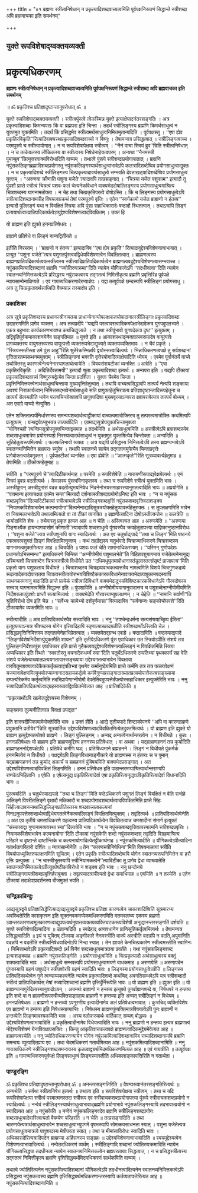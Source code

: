 +++
title = "०१ ब्रह्मणः स्त्रीत्वनिषेधान् न प्रकृत्यादिशब्दवाच्यत्वमिति पूर्वपक्षनिरूपणं सिद्धान्ते स्त्रीशब्दा अपि ब्रह्मवाचका इति समर्थनम्"

+++


## युक्ते रूपविशेषाद्य्वक्तयव्यक्ती

# **प्रकृत्यधिकरणम्**

**ब्रह्मणः स्त्रीत्वनिषेधान् न प्रकृत्यादिशब्दवाच्यत्वमिति पूर्वपक्षनिरूपणं सिद्धान्ते स्त्रीशब्दा अपि ब्रह्मवाचका इति समर्थनम्**

॥ ॐ प्रकृतिश्च प्रतिज्ञादृष्टान्तानुपरोधात् ॐ ॥

युक्ते रूपविशेषाद्य्वक्तयव्यक्ती । स्त्रीत्वपुंस्त्वे त्वेकस्मिन्न युक्ते इत्याक्षेपादनंतरसङ्गतिः । अत्र प्रकृत्यादिशब्दाः किमन्यपराः किं वा ब्रह्मपरा इति चिन्ता । तदर्थं स्त्रीलिङ्गस्य ब्रह्मणि किमर्थसाधुत्वं न युक्तमुत युक्तमिति । तदर्थं किं प्रसिद्धमेव स्त्रीत्वमर्थसाधुत्वनिमित्तमुतान्यदिति । पूर्वपक्षस्तु । ‘‘एषा ह्येव प्रकृतिरविकृति’’रित्यादिवाक्यस्थप्रकृत्यादिशब्दवाच्यो न विष्णुः । तेषामन्यत्र प्रसिद्धत्वात् । स्त्रीलिङ्गत्वाच्च । परमपुरुषे च स्त्रीत्वायोगात् । न च रूपविशेषापेक्षया स्त्रीत्वम् । ‘‘नैनं वाचा स्त्रियं ब्रुव’’न्निति स्त्रीत्वनिषेधात् । न च तत्केवलस्य लौकिकस्य वा स्त्रीत्वस्य निषेधेनाहेयत्वपरम् । अन्यथा ‘‘नैनमस्त्री पुमान्ब्रुव’’न्नित्युत्तरवाक्यविरोधादिति वाच्यम् । तथात्वे पुंरूपे स्त्रीशब्दाप्रयोगापातात् । ब्रह्मणि नपुंसकलिङ्गब्रह्मादिशब्दप्रयोगस्तु नपुंसकलिङ्गस्यार्थसाधुत्वाभावेऽपि कलत्रादिशब्देष्विव प्रयोगसाधुत्वाद्युक्तः । न च प्रकृत्यादिशब्दे स्त्रीलिङ्गस्य चित्प्रकृत्यादावर्थसाधुत्वे सम्भवति देवताखट्वादिशब्देष्विव प्रयोगसाधुत्वं युक्तम् । ‘‘अरुणया क्रीणाति पशुना यजेते’’त्यादावपि तत्प्रसङ्गात् । ‘‘चित्रया यजेत पशुकाम’’ इत्यादौ तु पुंपशौ प्राप्ते स्त्रीत्वं चित्रत्वं पशवः फलं चेत्यनेकविधाने वाक्यभेददोषाल्लिङ्गस्य प्रयोगसाधुत्वमाश्रित्य चित्रशब्दस्य यागनामतोक्ता । न चेह तथा चित्प्रकृतिपरत्वे दोषोऽस्ति । किं च लिङ्गस्य प्रयोगसाधुत्वेऽपि स्त्रीत्यादिशब्दानामपीह विषयत्वात्कथं तेषां परमपुरुषे वृत्तिः । एतेन ‘‘स्वर्गकामो यजेत ब्राह्मणो न हंतव्य’’ इत्यादौ पुल्लिङ्गं यथा न विवक्षितं स्त्रिया अपि पुंसा सहाधिकारादेः षष्ठादौ स्थितत्वात् । तथाऽत्रापि लिङ्गं प्रत्ययार्थत्वात्प्रातिपदिकार्थत्वेऽप्युद्देश्यविशेषणत्वादविवक्षितम् । उक्तं हि

यो ब्राह्मण इति ह्युक्ते हननप्रतिषेधतः ।

ब्राह्मणे प्रतिषेधे वा लिङ्गं नान्यद्वितीयते ॥

इतीति निरस्तम् । ‘‘ब्राह्मणो न हंतव्य’’ इत्यादाविव ‘‘एषा ह्येव प्रकृति’’ रित्यादावुद्देश्यविशेषणत्वाभावात् । प्रत्युत ‘‘पशुना यजेते’’त्यत्र पशुगतपुंस्त्ववद्विधेयविशेषणत्वेन विवक्षितत्वात् । ब्राह्मणत्वस्य ब्राह्मणप्रातिपदिकार्थत्ववत्स्त्रीत्वस्य स्त्रीत्यादिप्रातिपदिकार्थत्वेन ब्राह्मणत्ववदुद्देश्यविशेषणत्वासम्भवाच्च । नपुंसकमित्यादिशब्दानां ब्रह्मणि ‘‘ज्योतिरुपक्रमा’’दिति न्यायेन यौगिकत्वेऽपि ‘‘तदधीनत्वा’’दिति न्यायेन स्वातन्त्र्यनिमित्तकत्वेऽपि प्रसिद्धस्य नपुंसकत्वस्य तद्गतत्वं निमित्तीकृत्य ब्रह्मणि प्रवृत्तिरिह पूर्वपक्षे न्यायसाम्येनाक्षिप्यते । एवं गायत्र्यधिकरणादेरप्याक्षेपः । यद्वा तत्पूर्वपक्षे छन्दस्यपि स्त्रीलिङ्गं प्रयोगसाधु । अत्र तु चित्प्रकृतावर्थसाध्विति वैषम्यान्न तस्याक्षेप इति ।

### **प्रकाशिका**

अत्र सूत्रे प्रकृतिशब्दस्य प्रधानस्त्रीनामतया प्राधान्येनान्योपलक्षकतयोपादानात्स्त्रीलिङ्गाः प्रकृत्यादिशब्दा उदाहरणमिति प्रागेव व्यक्तम् । अत्र तत्वप्रदीपे ‘‘यद्यपि परत्वावरत्वादिकमपेक्षाभेदादेकत्र युगपदुपलभ्यते । एकत्र बहुभावः कार्यकारणभावश्च कथंचिद्युज्यते । न तथा स्त्रीपुंभावो युगपदेकत्र दृष्ट’’ इत्युक्तम् । तद्विवृतिपूर्वकमाकाशनयेनैव सङ्गतिमाह ॥ युक्ते इति ॥ आकाशस्थाद्य्वक्तात्स्वरूपादेव वायूत्पत्तेः प्रागव्यक्तस्य वायुगतरूपस्य वायूत्पत्तौ व्यक्तरूपभेदाद्युज्यते व्यक्तयव्यक्तिभावः । न चैवं प्रकृते । ‘‘स्त्रियस्सतीस्ता उमे पुंस आहु’’रिति श्रुतेरेकस्मिन्नपि द्वयोस्सत्त्वादित्यर्थः । भिन्नाधिकरणत्वपक्षे तु सर्वशब्दानां वृत्तितारतम्यकथनमयुक्तम् । स्त्रीलिङ्गानां भगवति वृत्तेरयोगादित्याक्षेपादिति ध्येयम् । एवमेव पूर्वानंतर्ये वाच्ये तथोक्तिस्तु कारणत्वेनेत्यनेनास्यागतार्थत्वायेति । विषयसंशयटीकां व्यनक्ति ॥ अत्रेति ॥ ‘‘एषा प्रकृतिरविकृतिः । अदितिर्देवतामयी’’ इत्यादौ श्रुताः प्रकृत्यादिशब्दा इत्यर्थः ॥ अन्यपरा इति ॥ यद्यपि टीकायां प्रकृत्यादिशब्दवाच्यं विष्णुरन्यद्वेत्येव चिन्ता प्रदर्शिता । युक्ता चैवमेव चिन्ता । प्रवृत्तिनिमित्तवत्त्वेनार्थसाधुत्वचिन्ताया मुख्यवृत्तिहेतुत्वात् । तथापि वाच्यत्वसिद्धावपि तात्पर्यं नेत्यपि शङ्काया अवश्यं निराकार्यत्वान् निमित्तसद्भावेनार्थसाधुत्वे सति प्रागुक्तहेतुभिरत्रत्य प्रतिज्ञादृष्टान्तादिरूपहेतुना च तात्पर्यं सेत्स्यतीति भावेन परत्वचिन्तोक्तावपि प्रागुक्तदिशा मुख्यवृत्त्याऽन्यपरा ब्रह्मपरावेत्यत्र तात्पर्यं बोध्यम् । अत एवाग्रे वाच्यो नेत्युक्तिः ।

एतेन शक्तितात्पर्यनिर्धारणस्य समन्वयशब्दार्थत्वाट्टीकायां वाच्यत्वमात्रोक्तिरत्र तु तत्परत्वमात्रोक्तिः कथमित्यपि प्रत्युक्तम् । ग्रन्थद्वयेऽप्युभयत्र तात्पर्यादिति । एवमाद्यसूत्रोपयुक्तचिन्तामुक्त्वा ‘‘योनिश्चही’’त्यन्तिमसूत्रोपयुक्तचिन्ताद्वयमाह ॥ तदर्थमिति ॥ अर्थसाधुत्वमिति ॥ अस्त्रीत्वेऽपि ब्रह्मशब्दस्येव शब्दसाधुत्वमात्रेण प्रयोगस्याग्रे निरस्यत्वादर्थसाधुत्वं न युक्तमुत युक्तमित्येव चिन्तोक्ता ॥ अन्यदिति ॥ सूतिहेतुत्वरूपमित्यर्थः । फलफलिभावो व्यक्तः । अत्र यद्यपि प्रसिद्धस्य निमित्तत्वेऽपि तस्य ब्रह्मण्यभावेऽपि स्वातन्त्र्यनिमित्तेन ब्रह्मपराः स्युरेव । तथापि स्वातन्त्र्ये सत्येव तद्गतत्वमुपेत्यैव चिन्ताप्रवृत्तेः प्रागेवोक्तत्वादेवमुक्तम् । पूर्वपक्षटीकां व्यनक्ति ॥ एषा ह्येवेति ॥ ‘‘आत्मकृते’’रिति सूत्रव्यावर्त्यहेतुमाह ॥ तेषामिति ॥ टीकोक्तहेतुमाह ॥

स्त्रीति ॥ ‘‘परमपुरुषे चे’’त्यादिटीकार्थमाह ॥ परमेति ॥ रूपविशेषेति ॥ नारायणीरूपाद्यपेक्षयेत्यर्थः । एनं स्त्रियं ब्रुवन्न वदतीत्यर्थः । केवलस्य पुंस्त्वविनाकृतस्य । तथा च रूपविशेषे स्त्रीत्वं युक्तमिति भावः । अस्त्रीपुमान् अस्त्रीपुमांसं वदन्न वदतीत्युभयनिषेध निंदनेनोभयसमाहारस्यानुमतत्वादिति भावः ॥ अप्रयोगेति ॥ ‘‘पावमान्य इत्याचक्षत एतमेव सन्त’’मित्यादौ दर्शनात्स्त्रीशब्दाप्रयोगोऽनिष्ट इति भावः । ‘‘न च नपुंसक शब्दप्रवृत्तिव’’दित्यादिटीकायां स्त्रीत्वाभावेऽपि स्त्रीलिङ्गशब्दवृत्तिं नपुंसकशब्दवृत्तिवदाशङ्क्य ‘‘नियामकविशेषाभावेन कल्पनायोगा’’दित्यनेनाद्यादिसूत्रत्रयोक्तहेतुव्यावर्त्यहेतुरुक्तः । स तूपलक्षणमिति भावेन वा नियामकाभावेऽपि तथात्वमित्यतो वा तां टीकां व्यनक्ति ॥ ब्रह्मणीत्यादिना दोषोऽस्तीत्यन्तेन ॥ कलत्रेति ॥ भार्यादाविति शेषः । तथैवास्तु प्रकृत इत्यत आह ॥ न चेति ॥ अस्त्वित्यत आह ॥ अरुणयेति ॥ ‘‘अरुणया पिङ्गाक्ष्यैक हायन्यागवासोमं क्रीणाती’’त्यादावपि शब्दसाधुत्वे पुंगवस्यैव क्रयहेतुतापत्त्या याज्ञिकानुष्ठानविरोधः । ‘‘पशुना यजेते’’त्यत्र स्त्रीपशुनापि यागः स्यादित्यर्थः । अत एव चतुर्थाद्यपादे ‘‘तथा च लिङ्ग’’मिति षष्ठनये एकत्ववत्पशुगतं लिङ्गं विवक्षितमित्युक्तम् । कथं तर्ह्याद्यस्य चतुर्थपादे चित्राज्याधिकरणे चित्राशब्दस्य यागनामत्वमुक्तमित्यत आह ॥ चित्रयेति ॥ पशवः फलं चेति सामानाधिकरण्यम् । ‘‘यस्मिन् गुणोपदेशः प्रधानतोऽभिसम्बन्ध’’ इत्यधिकरणे चिन्तितं ‘‘अग्नीषोमीयं पशुमालभेते’’ति विहितपशुयागमात्रं यजेतेत्यनेनानूद्य तस्मिन्पशौ चित्राशब्देन चित्रत्वस्त्रीत्वे विधीयेते उत ‘‘दधिमधुघृतमापोधानास्तंडुलास्तत्संसृष्टं प्राजापत्य’’मिति प्रकृतो यागः पशुफलाय विधीयते । चित्राशब्दस्य चित्रद्रव्यवाचकत्वात्तत्रैव नामत्वमिति विशये चित्रगुणकद्रव्ये रूढत्वादेकपदोपात्ततया चित्रत्वस्त्रीत्वयोरुभयविशिष्टैककारकविधानेनावाक्यभेदात्पशुकामपदस्यापि साधनकामनानु वादादिति प्राप्ते प्रत्येकं स्त्रीत्वादिविधाने वाक्यभेदादुभयविशिष्टकारकविधानेऽपि गौरवदोषस्य सत्त्वाद् यागनामत्वमिति सिद्धान्त इति ॥ पुंपशाविति ॥ अग्नीषोमीययागानुवादात्तत्र च पशुशब्देनाग्नीषोमीयमिति निर्देशबलात्पुंपशोः प्राप्तौ सत्यामित्यर्थः । वाक्यभेदेति गौरवस्याप्युपलक्षणम् । न चेहेति ॥ ‘‘नामानि सर्वाणी’’ति श्रुतिविरोधो दोष इति चेन्न । ‘‘सर्वेभ्यः कामेभ्यो दर्शपूर्णमासा’’वित्यादाविव ‘‘सर्वनाम्नः सङ्कोचोपपत्ते’’रिति टीकायामेव व्यक्तमिति भावः ॥

स्त्रीत्यादीति ॥ अत्र प्रातिपदिकार्थस्यैव सत्त्वादिति भावः । ननु ‘‘ताश्चेन्द्रधर्मना सत्यसंश्रयाच्छ्रिय ईरिता’’ इत्युक्तयाऽन्यत्र श्रीशब्दस्य योगेन वृत्तिवदिहापि स्तृणात्याच्छादयतीति स्त्रीशब्दार्थोऽस्त्विति चेन्न । प्रसिद्धप्रवृत्तिनिमित्तस्य तद्गतत्वेनेहाभिप्रेतत्वात् । व्यक्तमेतद्ग्रन्थ एवाग्रे ॥ षष्ठादाविति ॥ षष्ठस्याद्यपादे ‘‘लिङ्गविशेषनिर्देशात्पुंयुक्तमैति शायन’’ इति तृतीयेऽधिकरणे पुंस एवाधिकार उत स्त्रियोऽपीति संशये तत्र पुल्लिङ्गनिर्देशात्पुंस एवाधिकार इति प्राप्ते गृहैकत्ववदुद्देश्यविशेषणत्वाल्लिङ्गं न विवक्षितमिति स्त्रिया अप्यधिकार इति स्थिते ‘‘स्ववतोस्तु वचनादैकधर्म्यं स्या’’दिति चतुर्थेऽधिकरणे दम्पतिभ्यां पृथक्कार्यं सह वेति संशये यजेतेत्याख्यातप्रत्ययगतायास्सङ्ख्याया उद्देश्यगतत्वाभावेन विवक्षाया वारयितुमशक्यत्वादेकैककर्तृकत्वाद्दंपतिभ्यां पृथगेव कर्मानुष्ठेयमिति प्राप्ते कर्मणि तत्र तत्र पत्न्नयवेक्षणं यजमानावेक्षणमित्युभयोरप्याम्नानादसहायकर्तृत्वे कर्मवैगुण्यप्रसङ्गादाख्यातप्रत्ययोपात्तैकत्वसङ्ख्याया दम्पत्योरेकमेव कर्तृत्वमिति तदभिप्रायेणाग्नीषोमौ देवतेतिवदुपपत्तेर्दंपत्योस्सहाधिकार इत्युक्तेरिति भावः । ननु स्त्र्यादिप्रातिपदिकार्थत्वाद्ग्रहस्वरूपवद्विवक्षितमेवेत्यत आह ॥ प्रातिपदिकेति ॥

‘‘प्रकृत्यार्थोऽपि खल्वेतदुद्देश्यस्य विशेषणम् ।

सङ्ख्यया तुल्यनीतित्वान्न विवक्षां प्रपद्यत’’

इति शास्त्रदीपिकायामेवोक्तेरिति भावः ॥ उक्तं हीति ॥ आद्ये तृतीयपादे शिष्टाकोपनये ‘‘अपि वा कारणाग्रहणे प्रयुक्तानि प्रतीयेर’’न्निति सूत्रवार्तिक उद्देश्यविशेषणत्वादविवक्षितमित्येतदुक्तमित्यर्थः । यो ब्राह्मण इति ह्युक्ते यो ब्राह्मण इत्युद्देश्यतयोक्ते ब्राह्मणे । लिङ्गं पुल्लिङ्गम् । अन्यद् अन्यत्वेनार्थान्तरत्वेन । न विधीयते । कुतः । हननप्रतिषेधतः यो ब्राह्मण इति ब्राह्मणमुद्दिश्य हननस्य प्रतिषेधात् । वा अथवा । यद्ब्राह्मणहननं तन्न कुर्यादिति ब्राह्मणहननोद्देशपक्षेऽपि । प्रतिषेधे कर्मणि घञ् । प्रतिषिध्यमाने ब्रह्महनने । लिङ्गं न विधीयते पुंकर्मकं हननमित्येवं न विधीयते । पक्षद्वयेऽपि लिङ्गविधानाङ्गीकारे यो ब्राह्मणस्स न हंतव्यः स च पुमान् यद्ब्राह्मणहननं तन्न कुर्याद् अकार्यं च ब्रह्महननं पुंविषयमिति वाक्यभेदप्रसङ्गात् । अत उद्देश्यविशेषणत्वादविवक्षितं लिङ्गमिति । हननं प्रतिषेधत इति पाठान्तरमप्याश्रित्यार्थान्तराण्यपि राणकेऽभिहितानि ॥ एषेति ॥ एषेत्यनूद्य प्रकृतिरित्यादेर्वा एषा प्रकृतिरित्यनूद्याऽविकृतिरित्यादेर्वा विधानादिति भावः ॥

पुंस्त्ववदिति ॥ चतुर्थस्याद्यपादे ‘‘तथा च लिङ्ग’’मिति षष्ठेऽधिकरणे पशुगतं लिङ्गं विवक्षितं न वेति सन्देहे अलिङ्गे विपरीतलिङ्गे वृक्षादौ मक्षिकादौ च शब्दप्रयोगादशब्दार्थत्वादविवक्षितमिति प्राप्ते सिंहः सिंहीत्यादावनन्यथासिद्धलिङ्गप्रतीतेस्तस्य शब्दवाच्यत्वकल्पनां विनाऽनुपपत्तेश्शब्दार्थत्वाद्विधेयगतत्वेनैकत्ववल्लिङ्गं विवक्षितमित्युक्तम् । तद्वदित्यर्थः ॥ प्रातिपदिकार्थत्वेनेति ॥ अत एव तृतीये चमसाधिकरणे ग्रहत्वस्य प्रातिपदिकार्थत्वेन विवक्षितत्वान्न चमसादीनां संमार्ग इत्युक्तं ‘‘संस्काराद्वा गुणानामव्यवस्था स्या’’दित्यत्रेति भावः । ‘‘न च नपुंसकशब्दवृत्तिवत्परमात्मनि स्त्रीशब्दप्रवृत्तिः । नियामकविशेषाभावेन कल्पनायोगा’’दिति टीकायां नपुंसकेति शब्दो नपुंसकशब्दस् तद्वदिति विग्रहमाश्रित्य परिहारे च दृष्टान्ते दार्ष्टान्तिके च कल्पनायोगादित्येतट्टीकार्थमाह ॥ नपुंसकमित्यादीति ॥ यौगिकत्वेऽपीत्यादिना गतार्थतापरिहारो दर्शितः ॥ न्यायसाम्येनेति ॥ तेन ‘‘कारणस्त्रीनिषेधिना’’मिति विषयमालायां स्त्रीति विषयोपाध्युक्तिरुपलक्षणमिति सूचितम् । एतेन प्रकृतिः स्त्रीत्यादिशब्देष्वपि योगेन स्वातन्त्र्यरूपनिमित्तेन वा हरौ वृत्तिः प्रत्युक्ता । ‘‘न चास्त्रीभूतस्यापि स्त्रीनियामकत्वेने’’त्यादिटीका तु प्रागेव द्वेधा व्याख्यातेति स्वातन्त्र्यनिमित्तकत्वेऽपीत्युक्तेष्टीकाविरोधो न शङ्क्य इति भावः । ननु छन्दोनये स्त्रीलिङ्गगायत्रीशब्दप्रवृत्तिर्हरावुक्ता । तद्वत्स्यादत्रापीत्यतो द्वेधा समाधिमाह ॥ एवमिति ॥ न तस्येति ॥ एतेन टीकायां तदाक्षेपाप्रदर्शनस्य बीजमुक्तं भवति ।

### **चन्द्रिकाबिन्दुः**

आद्यसूत्रद्वये प्रतिज्ञासिद्धेरित्याद्याद्यसूत्रद्वये प्रकृतिश्च प्रतिज्ञा कारणत्वेन चाकाशादिष्विति सूत्रमारभ्य अवस्थितेरिति काशकृत्स्न इति सूक्तनवकमप्येकमधिकरणमिति मतमवलम्ब्य एकस्य ब्रह्मणो ऽवान्तरकारणत्वमूलकारणत्वाद्युपपत्यर्थमुपात्तव्यक्तयव्यक्तिघटकरूपविशेषौ अनूद्यानन्तरसङ्गतिं दर्शयति ॥ युक्ते रूपविशेषादित्यादिना ॥ उतान्यदिति ॥ स्वदेहाद् अव्यवधानेन प्राणिसूतिकर्तृत्वमित्यर्थः ॥ तेषामन्यत्र प्रसिद्धत्वादिति ॥ इयं च युक्तिष् टीकाया अङ्गीकारे नैनमस्त्रीति वाक्ये अस्त्रीति वदन्नपि न वदति,अपुमानिति वदन्नपि न वदतीति स्त्रीत्वनिषेधवादिनोऽपि निन्दा स्यात् । तेन ज्ञायते केनचित्प्रकारेण स्त्रीत्वमस्तीति स्वामिनः । निमित्ताभावेऽपि प्रकृत्यादिशब्दो ऽर्थं विनैव शब्दसाधुत्वमात्रतया प्रवर्तते । यथा नपुंसकलिङ्गशब्द इत्याशङ्क्याह ॥ ब्रह्मणि नपुंसकलिङ्गेति ॥ प्रयोगसाधुत्वमिति ॥ चित्प्रकृत्यादौ अर्थसाधुत्वस्य वक्तुं शक्यत्वादिति भावः । अर्थसाधुत्वे सम्भवत्यपि प्रयोगसाधुत्वाश्रयणे बाधकमाह ॥ अरुणयेति ॥ अरुणापदेन पुंगवस्यापि ग्रहणं पशुपदेन स्त्रीपशोरपि ग्रहणं स्यादिति भावः ॥ लिङ्गस्य प्रयोगसाधुत्वेऽपीति ॥ लिङ्गस्य प्रातिपदिकार्थत्वेन गुणे त्वन्याय्यकल्पनेति न्यायेन प्रकृत्यादिशब्दे कथंचिद् अवगतिसम्भवेऽपि यत्र स्त्रीशब्दादौ स्त्रीत्वं प्रातिपदिकार्थस् तेषां स्त्र्यादिशब्दानां ब्रह्मणि वृत्तिर्दुर्निरूपेति भावः ॥ यो ब्राह्मण इति ॥ ह्युक्त इति ॥ यो ब्राह्मण्यानागुरेदित्यस्यानुवादोऽयम् । अयमर्थः ब्राह्मणो न हन्तव्य इत्युक्ते पुनर्ब्राह्मणशब्दे वा, निषेधपरे न हन्तव्य इति शब्दे वा न ब्राह्मणीरूपस्त्रीव्यक्तिसङ्ग्रहाय ब्राह्मणी न हन्तव्या इति अन्यत् स्त्रीलिङ्गं न विधेयम् ॥ हननप्रतिषेधतः ॥ ब्राह्मणो न हन्तव्यो ऽपगुरणीय इत्यादीनामेव अलं प्रतिषेधत्वभावात् । कुत्रचिद् व्यक्तिविशेष एव ब्राह्मणो न हन्तव्य इति निषेधस्याव्याप्तिः । निषेधस्य ब्राह्मणपुंव्यक्तिमात्रविषयत्वेऽपि पुनः ब्राह्मणी न हन्तव्येति लिङ्गमावश्यकमिति भावः । अस्य श्लोकस्यार्थः वार्तिकात् सम्यग् बोद्धव्यः ॥ उद्देश्यविशेषणत्वाभावादिति ॥ प्रकृतित्वादीनामेव विधेयत्वादिति भावः । ननु ब्राह्मणो न हन्तव्य इत्यत्र ब्राह्मणत्वं नोद्देश्यविशेषणं येनाविवक्षाप्रसक्तिः । किन्तु आकृतिवाचकत्वपक्षे ब्राह्मणत्वादिकमुद्देयमेवेत्यत आह ॥ ब्राह्मणत्वस्येति ॥ ननु ज्योतिरधिकरणन्यायेन योगेन नपुंसकमित्यादिशब्दानामिव स्त्र्यादिशब्दानामपि ब्रह्मणि समन्वयः व्युत्पादितप्राय एव । तथा चेदमधिकरणं गतार्थमित्यत आह ॥ नपुंसकमित्यादिशब्दानामिति ॥ ननु गायत्र्यधिकरणे स्त्रीलिङ्गशब्दसमन्वयस्य कृतत्वाद्व्यर्थमिदमधिकरणमित्यत आह ॥ एवं गायत्रीति ॥ तत्पूर्वपक्ष इति ॥ गायत्र्यधिकरणपूर्वपक्षे लिङ्गसाधुत्वं लिङ्गस्यास्तीति अधिकाशङ्कापत्तिरिति न गतार्थता ।

### **पाण्डुरङ्गि**

ॐ प्रकृतिश्च प्रतिज्ञादृष्टान्तानुपरोधात् ॐ ॥ अनन्तरसङ्गतिरिति ॥ वैषम्यरूपानंतरसङ्गतिरित्यर्थः ॥ अन्यथेति ॥ सर्वथा स्त्रीत्वनिषेध इत्यर्थः ॥ तथात्व इति ॥ रूपविशेषापेक्षया स्त्रीत्वम् । तथा च यदि रूपविशेषापेक्षया स्त्रीत्वं परमात्मनस्तदा स्त्रीरूप एव स्त्रीवाचकशब्दप्रयोगापत्त्या पुंरूपे स्त्रीवाचकशब्दप्रयोगो न स्यादित्यर्थः । नन्वेवं स्त्रीलिङ्गस्यार्थसाधुत्वाभावाद्ब्रह्मणि प्रयोगाभावे नपुंसकलिङ्गस्यापि तदभावात्प्रयोगो न स्यादित्यत आह ॥ नपुंसकेति ॥ नन्वेवं नपुंसकलिङ्गवदेव ब्रह्मणि स्त्रीलिङ्गशब्दप्रयोगः शब्दसाधुत्वादेवास्त्वित्यतो वैषम्येण परिहरति ॥ न चेति ॥ तत्प्रसङ्गादिति ॥ तथा चारुणयेत्यत्रार्थसाधुत्वाभावेन शब्दसाधुत्वाभ्युपगमे वृषभस्यापि सोमक्रयसाधनता स्यात् । पशुना यजेतेत्यत्र प्रयोगसाधुत्वमात्रत्वे पशुशब्दस्य मेषीपरता स्यात् । तथा च मीमांसाविरोधः स्यादिति भावः । अधिकारादेरित्यत्रादिपदेन ब्राह्मण्या अहिंसनस्य सङ्ग्रहः ॥ उद्देश्यविशेषणत्वाभावादिति ॥ स्वयमुद्देश्यत्वेन विशेषणत्वाभावादित्यर्थः । नन्वेतदधिकरणं व्यर्थम् । स्त्रीलिङ्गादि शब्दानां ज्योतिरुपक्रमादिति न्यायेन यौगिकत्वसिद्ध्या तदधीनत्व न्यायेन स्वातन्त्र्यनिमित्तकत्वेन ब्रह्मपरतायाः सिद्धत्वात् । न च प्रसिद्धस्त्रीत्वस्य तद्गतत्वं निमित्तीकृत्य ब्रह्मणि वृत्तिसिद्ध्यर्थमिदमधिकरणं सार्थकमिति वाच्यम् ।

तथात्वे ज्योतिरित्यनेन नपुंसकमित्यादिशब्दानां यौगिकत्वेऽपि तदधीनत्वादित्यनेन स्वातन्त्र्यनिमित्तकत्वेऽपि प्रसिद्धस्य नपुंसकत्वस्य ब्रह्मणि वृत्तिसिद्ध्यर्थमधिकरणान्तरस्यापि कर्तव्यतापत्तेरित्यत आह ॥ नपुंसकमित्यादिशब्दानामिति ॥

